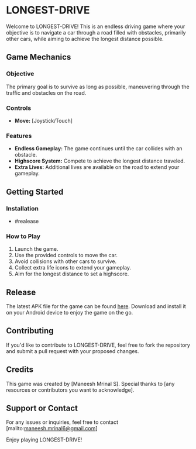 # LONGEST-DRIVE

Welcome to LONGEST-DRIVE! This is an endless driving game where your objective is to navigate a car through a road filled with obstacles, primarily other cars, while aiming to achieve the longest distance possible.

## Game Mechanics

### Objective
The primary goal is to survive as long as possible, maneuvering through the traffic and obstacles on the road.

### Controls
- **Move:** [Joystick/Touch]

### Features
- **Endless Gameplay:** The game continues until the car collides with an obstacle.
- **Highscore System:** Compete to achieve the longest distance traveled.
- **Extra Lives:** Additional lives are available on the road to extend your gameplay.

## Getting Started

### Installation
- #realease

### How to Play
1. Launch the game.
2. Use the provided controls to move the car.
3. Avoid collisions with other cars to survive.
4. Collect extra life icons to extend your gameplay.
5. Aim for the longest distance to set a highscore.

## Release
The latest APK file for the game can be found [here](). Download and install it on your Android device to enjoy the game on the go.

## Contributing
If you'd like to contribute to LONGEST-DRIVE, feel free to fork the repository and submit a pull request with your proposed changes.

## Credits
This game was created by [Maneesh Mrinal S]. Special thanks to [any resources or contributors you want to acknowledge].

## Support or Contact
For any issues or inquiries, feel free to contact [mailto:maneesh.mrinal6@gmail.com]

Enjoy playing LONGEST-DRIVE!
